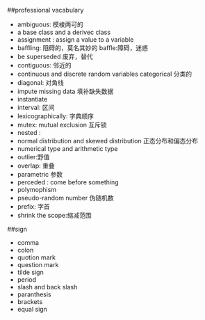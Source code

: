 ##professional vacabulary
+ ambiguous: 模棱两可的
+ a base class and a derivec class
+ assignment : assign a value to a variable
+ baffling: 阻碍的，莫名其妙的 baffle:障碍，迷惑 
+ be superseded 废弃，替代
+ contiguous: 邻近的
+ continuous and discrete random variables    categorical 分类的
+ diagonal: 对角线
+ impute missing data 填补缺失数据
+ instantiate
+ interval: 区间
+ lexicographically: 字典顺序
+ mutex: mutual exclusion 互斥锁
+ nested : 
+ normal distribution and skewed distribution 正态分布和偏态分布
+ numerical type and arithmetic type
+ outlier:野值
+ overlap: 重叠
+ parametric 参数
+ perceded : come before something
+ polymophism
+ pseudo-random number 伪随机数
+ prefix: 字首
+ shrink the scope:缩减范围


##sign
+ comma
+ colon
+ quotion mark
+ question mark
+ tilde sign
+ period
+ slash and back slash
+ paranthesis
+ brackets
+ equal sign
